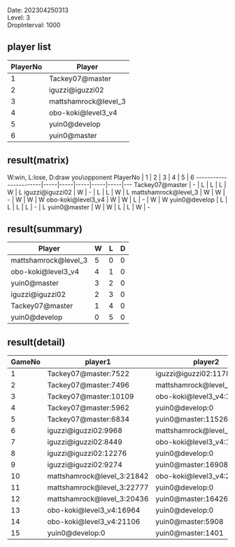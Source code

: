 Date: 202304250313  
Level: 3  
DropInterval: 1000  
## player list
PlayerNo  |  Player
----------|----------------------
1         |  Tackey07@master
2         |  iguzzi@iguzzi02
3         |  mattshamrock@level_3
4         |  obo-koki@level3_v4
5         |  yuin0@develop
6         |  yuin0@master
## result(matrix)
W:win, L:lose, D:draw
you\opponent PlayerNo  |  1  |  2  |  3  |  4  |  5  |  6
-----------------------|-----|-----|-----|-----|-----|---
Tackey07@master        |  -  |  L  |  L  |  L  |  W  |  L
iguzzi@iguzzi02        |  W  |  -  |  L  |  L  |  W  |  L
mattshamrock@level_3   |  W  |  W  |  -  |  W  |  W  |  W
obo-koki@level3_v4     |  W  |  W  |  L  |  -  |  W  |  W
yuin0@develop          |  L  |  L  |  L  |  L  |  -  |  L
yuin0@master           |  W  |  W  |  L  |  L  |  W  |  -
## result(summary)
Player                |  W  |  L  |  D
----------------------|-----|-----|---
mattshamrock@level_3  |  5  |  0  |  0
obo-koki@level3_v4    |  4  |  1  |  0
yuin0@master          |  3  |  2  |  0
iguzzi@iguzzi02       |  2  |  3  |  0
Tackey07@master       |  1  |  4  |  0
yuin0@develop         |  0  |  5  |  0
## result(detail)
GameNo  |  player1                     |  player2
--------|------------------------------|----------------------------
1       |  Tackey07@master:7522        |  iguzzi@iguzzi02:11780
2       |  Tackey07@master:7496        |  mattshamrock@level_3:20662
3       |  Tackey07@master:10109       |  obo-koki@level3_v4:17812
4       |  Tackey07@master:5962        |  yuin0@develop:0
5       |  Tackey07@master:6834        |  yuin0@master:11526
6       |  iguzzi@iguzzi02:9968        |  mattshamrock@level_3:18381
7       |  iguzzi@iguzzi02:8449        |  obo-koki@level3_v4:19559
8       |  iguzzi@iguzzi02:12276       |  yuin0@develop:0
9       |  iguzzi@iguzzi02:9274        |  yuin0@master:16908
10      |  mattshamrock@level_3:21842  |  obo-koki@level3_v4:20067
11      |  mattshamrock@level_3:22777  |  yuin0@develop:0
12      |  mattshamrock@level_3:20436  |  yuin0@master:16426
13      |  obo-koki@level3_v4:16964    |  yuin0@develop:0
14      |  obo-koki@level3_v4:21106    |  yuin0@master:5908
15      |  yuin0@develop:0             |  yuin0@master:1401
